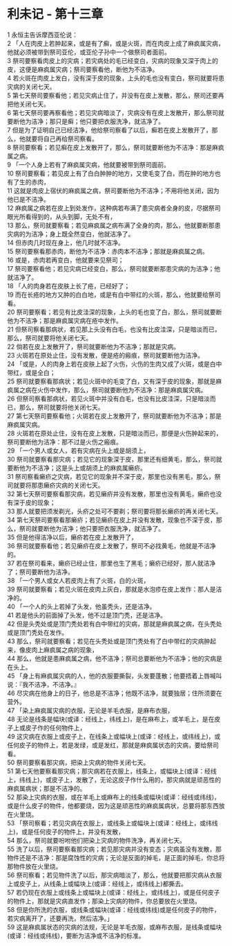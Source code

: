 # 利未记 - 第十三章
  
 1 永恒主告诉摩西亚伦说：  
 2 「人在肉皮上若肿起来，或是有了癣，或是火斑，而在肉皮上成了麻疯属灾病，他就必须被带到祭司亚伦，或亚伦子孙中一个做祭司者面前。  
 3 祭司要察看肉皮上的灾病；若灾病处的毛已经变白，灾病的现象又深于肉上的皮，这便是麻疯属灾病；祭司要察看他，断他为不洁净。  
 4 若火斑在肉皮上发白，没有深于皮的现象，上头的毛也没有变白，祭司就要将患灾病的关闭七天。  
 5 第七天祭司要察看他；若见灾病止住了，并没有在皮上发散，那么，祭司还要再把他关闭七天。  
 6 第七天祭司要再察看他；若见灾病暗淡了，灾病没有在皮上发散开，那么祭司就要断他为洁净；那只是癣；他只要把衣服洗净，就洁净了。  
 7 但是为了证明自己已经洁净，他给祭司察看了以后，癣若在皮上发散开了，那么，他就要将自己再给祭司察看。  
 8 祭司要察看；若见癣在皮上发散开了，那么，祭司就要断他为不洁净：那是麻疯属之病。  
 9 「一个人身上若有了麻疯属灾病，他就要被带到祭司面前。  
 10 祭司要察看；若见皮上有了白白肿肿的地方，又使毛变了白，而在肿的地方也有了生的赤肉，  
 11 这就是肉皮上宿伏的麻疯属之病，祭司要断他为不洁净；不用将他关闭，因为他已是不洁净。  
 12 麻疯属之病若在皮上到处发作，这种病若布满了患灾病者全身的皮，尽据祭司眼光所看得到的，从头到脚，无处不有，  
 13 那么，祭司就要察看；若见麻疯属之病布满了全身的肉，那么，他就要断那患灾病的为洁净；身上既全然变白，他就洁净了。  
 14 但赤肉几时现在身上，他几时就不洁净。  
 15 祭司要察看那赤肉，断他为不洁净：赤肉本不洁净；那就是麻疯属之病。  
 16 或是，赤肉若再变白，他就要来见祭司；  
 17 祭司要察看他；若见灾病已经变白，那么，祭司就要断那患灾病的为洁净；他就洁净了。  
 18 「人的肉身若在皮肤上长了疮，已经好了；  
 19 而在长疮的地方又肿的白白地，或是有白中带红的火斑，那么，他就要给祭司看。  
 20 祭司要察看；若见有比皮洼深的现象，上头的毛也变了白，那么，祭司就要断他为不洁净；那是麻疯属灾病在疮中发作。  
 21 但祭司察看那病状，若见那上头没有白毛，也没有比皮洼深，只是暗淡而已，那么，祭司就要将他关闭七天。  
 22 倘若在皮上发散开了，祭司就要断他为不洁净；那就是灾病。  
 23 火斑若在原处止住，没有发散，便是疮的瘢痕，祭司就要断他为洁净。  
 24 「或是，人的肉身上若在皮肤上起了火伤，火伤的生肉又成了火斑，或是白中带红，或是全白；  
 25 祭司就要察看那病状；若见火斑中的毛变了白，又有深于皮的现象，那就是麻疯属之病在火伤中发作，那么，祭司就要断他为不洁净：那是麻疯属灾病。  
 26 但祭司察看那病状，若见火斑中并没有白毛，也没有比皮洼深，只是暗淡而已，那么，祭司就要将他关闭七天。  
 27 第七天祭司要察看他；火斑若在皮上发散开了，祭司就要断他为不洁净；那是麻疯属灾病。  
 28 火斑若在原处止住，没有在皮上发散，只是暗淡而已，那便是火伤肿起来的，祭司要断他为洁净：那不过是火伤之瘢痕。  
 29 「一个男人或女人，若有灾病在头上或是胡须上，  
 30 祭司就要察看那灾病；若见它的现象深于皮，那里还有细黄毛，那么，祭司就要断他为不洁净；这是头上或胡须上的麻疯属癞疥。  
 31 祭司察看癞疥之灾病，若见它的现象并不深于皮，那里也没有黑毛，那么，祭司就要将那患癞疥灾病的关闭七天。  
 32 第七天祭司要察看那灾病，若见癞疥并没有发散，那里也没有黄毛，癞疥也没有深于皮的现象；  
 33 那人就要把须发剃光，头疥之处可不要剃；祭司要将那长癞疥的再关闭七天。  
 34 第七天祭司要察看那癞疥；若见癞疥在皮上并没有发散，现象也不深于皮，那么，祭司就要断他为洁净；他只要把衣服洗净，就洁净了。  
 35 但是他得洁净以后，癞疥若在皮上发散开了，  
 36 祭司就要察看他；若见癞疥在皮上发散了，祭司不必找黄毛，他就是不洁净的。  
 37 若在祭司看来，癞疥已经止住，那里也生了黑毛；癞疥已经好，那人就洁净了；祭司要断他为洁净。  
 38 「一个男人或女人若皮肉上有了火斑，白的火斑，  
 39 祭司就要察看；若见火斑在皮肉上灰白，那就是水泡疹在皮上发作：那人是洁净的。  
 40 「一个人的头上若掉了头发，他虽秃头，还是洁净。  
 41 若是他头的前面掉了头发，他不过是顶门秃，还是洁净。  
 42 但是头秃处或是顶门秃处若有白中带红的灾病，那就是麻疯属之病，在头秃处或是顶门秃处在发作。  
 43 那么，祭司就要察看；若见在头秃处或是顶门秃处有了白中带红的灾病肿起来，像皮肉上麻疯属之病的现象，  
 44 那么，他就是患麻疯属之病，他不洁净；祭司总要断他为不洁净；他的灾病是在头上。  
 45 「身上有麻疯属灾病的人，他的衣服要撕裂，头发要蓬散；他要捂着上唇喊叫说：『我不洁净，不洁净。』  
 46 尽灾病在他身上的日子，他总是不洁净；他既不洁净，就要独居；住所须要在营外。  
 47 「染上麻疯属灾病的衣服，无论是羊毛衣服，是麻布衣服，  
 48 无论是线条是幅块(或译：经线上，纬线上)，是在麻布上，或羊毛上，是在皮子上或皮子作的任何物件上，  
 49 这灾病在衣服上或皮子上，在线条上或幅块上(或译：经线上，或纬线上)，或任何皮子的物件上，若是发绿，或是发红，那就是麻疯属状态的灾病，要给祭司看。  
 50 祭司要察看那灾病，把染上灾病的物件关闭七天。  
 51 第七天他要察看那灾病；那灾病若在衣服上，线条上，或幅块上(或译：经线上，纬线上)，或皮子上，发散了，无论这皮子作什么用的，那灾病就是顽恶性的麻疯属病状；那是不洁净的。  
 52 那染上灾病的衣服，或在羊毛上或麻布上的线条或幅块(或译：经线或纬线)，或是什么皮子的物件，他都要烧，因为这是顽恶性的麻疯属病状，总要将那东西放在火里烧。  
 53 「祭司察看；若见灾病在衣服上，或线条上或幅块上(或译：经线上，或纬线上)，或是任何皮子的物件上，并没有发散，  
 54 那么，祭司就要吩咐他们把染上灾病的物件洗净，再关闭七天。  
 55 洗了以后，祭司要察看那灾病；若见那灾病并没有变态；灾病虽没有发散，那物件还是不洁净：那是腐蚀性的灾病；无论是反面的掉毛，是正面的掉毛，你总将那物件放在火里烧。  
 56 祭司察看；若见物件洗了以后，那灾病暗淡了，那么，他就要把那灾病从衣服上或皮子上，从线条上或幅块上(或译：经线上，或纬线上)都撕去。  
 57 若仍现在衣服上或线条上或幅块上(或译：经线上，或纬线上)，或是任何皮子的物件上，那就是灾病直发作；那染上灾病的物件，你总要放在火里烧。  
 58 但是你所洗的衣服，或线条或幅块(或译：经线或纬线)或是任何皮子的物件，若灾病离开了，还要再洗，然后洁净。」  
 59 这是麻疯属状态的灾病的法规，无论是羊毛衣服，或麻布衣服，是线条或幅块(或译：经线或纬线)，要断为洁净或不洁净的标准。